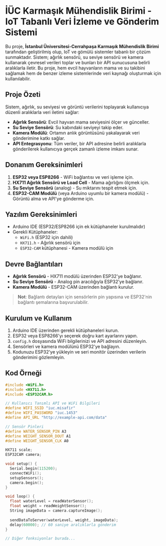 # İÜC Karmaşık Mühendislik Birimi - IoT Tabanlı Veri İzleme ve Gönderim Sistemi

Bu proje, **İstanbul Üniversitesi-Cerrahpaşa Karmaşık Mühendislik Birimi** tarafından geliştirilmiş olup, IoT ve gömülü sistemler tabanlı bir çözüm sunmaktadır. Sistem; ağırlık sensörü, su seviye sensörü ve kamera kullanarak çevresel verileri toplar ve bunları bir API sunucusuna belirli aralıklarla iletir. Bu proje, hem evcil hayvanların mama ve su takibini sağlamak hem de benzer izleme sistemlerinde veri kaynağı oluşturmak için kullanılabilir.

## Proje Özeti

Sistem, ağırlık, su seviyesi ve görüntü verilerini toplayarak kullanıcıya düzenli aralıklarla veri iletimi sağlar:
- **Ağırlık Sensörü**: Evcil hayvan mama seviyesini ölçer ve günceller.
- **Su Seviye Sensörü**: Su kabındaki seviyeyi takip eder.
- **Kamera Modülü**: Ortamın anlık görüntüsünü yakalayarak veri gönderimine katkı sağlar.
- **API Entegrasyonu**: Tüm veriler, bir API adresine belirli aralıklarla gönderilerek kullanıcıya gerçek zamanlı izleme imkanı sunar.

## Donanım Gereksinimleri

1. **ESP32 veya ESP8266** - WiFi bağlantısı ve veri işleme için.
2. **HX711 Ağırlık Sensörü ve Load Cell** - Mama ağırlığını ölçmek için.
3. **Su Seviye Sensörü** (analog) - Su miktarını tespit etmek için.
4. **ESP32-CAM Modülü** (veya Arduino uyumlu bir kamera modülü) - Görüntü alma ve API'ye gönderme için.

## Yazılım Gereksinimleri

- Arduino IDE (ESP32/ESP8266 için ek kütüphaneler kurulmalıdır)
- Gerekli Kütüphaneler:
  - `WiFi.h` (ESP32 için dahili)
  - `HX711.h` - Ağırlık sensörü için
  - `ESP32-CAM` kütüphanesi - Kamera modülü için

## Devre Bağlantıları

- **Ağırlık Sensörü** - HX711 modülü üzerinden ESP32'ye bağlanır.
- **Su Seviye Sensörü** - Analog pin aracılığıyla ESP32’ye bağlanır.
- **Kamera Modülü** - ESP32-CAM üzerinden bağlantı kurulur.

> **Not**: Bağlantı detayları için sensörlerin pin yapısına ve ESP32'nin bağlantı şemalarına başvurulabilir.

## Kurulum ve Kullanım

1. Arduino IDE üzerinden gerekli kütüphaneleri kurun.
2. ESP32 veya ESP8266'yı seçerek doğru kart ayarlarını yapın.
3. `config.h` dosyasında WiFi bilgilerinizi ve API adresini düzenleyin.
4. Sensörleri ve kamera modülünü ESP32'ye bağlayın.
5. Kodunuzu ESP32'ye yükleyin ve seri monitör üzerinden verilerin gönderimini gözlemleyin.

## Kod Örneği

```cpp
#include <WiFi.h>
#include <HX711.h>
#include <ESP32CAM.h>

// Kullanıcı Tanımlı API ve WiFi Bilgileri
#define WIFI_SSID "iuc.misafir"
#define WIFI_PASSWORD "iuc.1453"
#define API_URL "http://example-api.com/data"

// Sensör Pinleri
#define WATER_SENSOR_PIN A3
#define WEIGHT_SENSOR_DOUT A1
#define WEIGHT_SENSOR_CLK A0

HX711 scale;
ESP32CAM camera;

void setup() {
  Serial.begin(115200);
  connectWiFi();
  setupSensors();
  camera.begin();
}

void loop() {
  float waterLevel = readWaterSensor();
  float weight = readWeightSensor();
  String imageData = camera.captureImage();
  
  sendDataToServer(waterLevel, weight, imageData);
  delay(60000); // 60 saniye aralıklarla gönderim
}

// Diğer fonksiyonlar burada...
